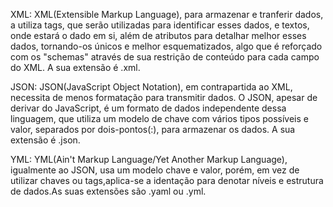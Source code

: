 XML:
    XML(Extensible Markup Language), para armazenar e tranferir dados, a utiliza tags, que serão utilizadas para identificar esses dados, e textos, onde estará o dado em si, além de atributos para detalhar melhor esses dados, tornando-os únicos e melhor esquematizados, algo que é reforçado com os "schemas" através de sua restrição de conteúdo para cada campo do XML. A sua extensão é .xml.

JSON:
    JSON(JavaScript Object Notation), em contrapartida ao XML, necessita de menos formatação para transmitir dados. O JSON, apesar de derivar do JavaScript, é um formato de dados independente dessa linguagem, que utiliza um modelo de chave com vários tipos possíveis e valor, separados por dois-pontos(:), para armazenar os dados. A sua extensão é .json.

YML:
    YML(Ain't Markup Language/Yet Another Markup Language), igualmente ao JSON, usa um modelo chave e valor, porém, em vez de utilizar chaves ou tags,aplica-se a identação para denotar níveis e estrutura de dados.As suas extensões são .yaml ou .yml.
